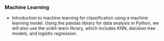 ### Machine Learning 
- Introduction to machine learning for classification using a machine learning model. Using the pandas library for data analysis in Python, we will also use the scikit-learn library, which includes KNN, decision tree models, and logistic regression.

